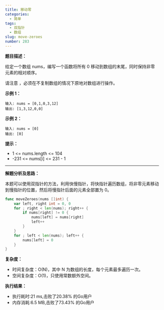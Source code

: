 ```yaml
---
title: 移动零
categories:
  - 简单
tags:
  - 双指针
  - 数组
slug: move-zeroes
number: 283
---
```


**题目描述：**

给定一个数组 nums，编写一个函数将所有 0 移动到数组的末尾，同时保持非零元素的相对顺序。

请注意 ，必须在不复制数组的情况下原地对数组进行操作。

**示例 1：**
```
输入: nums = [0,1,0,3,12] 
输出: [1,3,12,0,0]
```

**示例 2：**
```
输入: nums = [0] 
输出: [0]
```

**提示：**
- 1 <= nums.length <= 104
- -231 <= nums[i] <= 231 - 1

---
**解题分析及思路：**

本题可以使用双指针的方法，利用快慢指针，将快指针遍历数组，将非零元素移动到慢指针的位置，然后将慢指针后面的元素全部置为 0。

```go
func moveZeroes(nums []int) {
	var left, right int = 0, 0
	for ; right < len(nums); right++ {
		if nums[right] != 0 {
			nums[left] = nums[right]
			left++
		}
	}
	for ; left < len(nums); left++ {
		nums[left] = 0
	}
}
```

**复杂度：**

- 时间复杂度：O(N)，其中 N 为数组的长度，每个元素最多遍历一次。
- 空间复杂度：O(1)，只使用常数额外空间。

**执行结果：**

- 执行耗时:21 ms,击败了20.38% 的Go用户
- 内存消耗:6.5 MB,击败了73.43% 的Go用户
